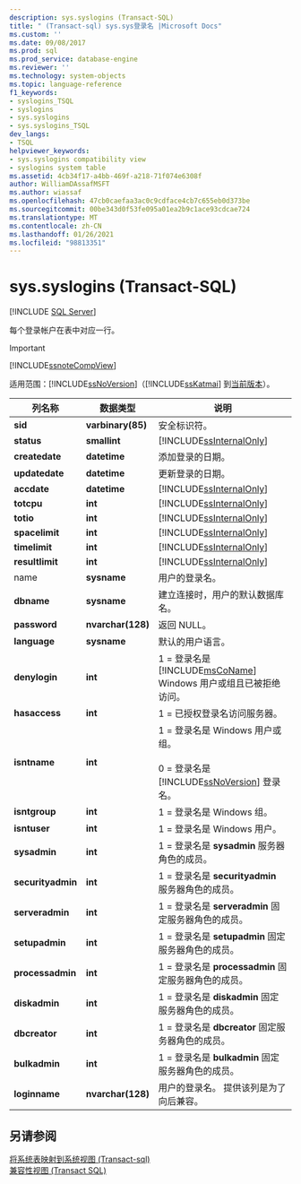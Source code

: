 ```yaml
---
description: sys.syslogins (Transact-SQL)
title: " (Transact-sql) sys.sys登录名 |Microsoft Docs"
ms.custom: ''
ms.date: 09/08/2017
ms.prod: sql
ms.prod_service: database-engine
ms.reviewer: ''
ms.technology: system-objects
ms.topic: language-reference
f1_keywords:
- syslogins_TSQL
- syslogins
- sys.syslogins
- sys.syslogins_TSQL
dev_langs:
- TSQL
helpviewer_keywords:
- sys.syslogins compatibility view
- syslogins system table
ms.assetid: 4cb34f17-a4bb-469f-a218-71f074e6308f
author: WilliamDAssafMSFT
ms.author: wiassaf
ms.openlocfilehash: 47cb0caefaa3ac0c9cdface4cb7c655eb0d373be
ms.sourcegitcommit: 00be343d0f53fe095a01ea2b9c1ace93cdcae724
ms.translationtype: MT
ms.contentlocale: zh-CN
ms.lasthandoff: 01/26/2021
ms.locfileid: "98813351"
---
```

# <a name="syssyslogins-transact-sql"></a>sys.syslogins (Transact-SQL)
[!INCLUDE [SQL Server](../../includes/applies-to-version/sqlserver.md)]

  每个登录帐户在表中对应一行。  
  
> [!IMPORTANT]  
>  [!INCLUDE[ssnoteCompView](../../includes/ssnotecompview-md.md)]  
  
适用范围：[!INCLUDE[ssNoVersion](../../includes/ssnoversion-md.md)]（[!INCLUDE[ssKatmai](../../includes/sskatmai-md.md)] 到[当前版本](/troubleshoot/sql/general/determine-version-edition-update-level)）。  
  
|列名称|数据类型|说明|  
|-----------------|---------------|-----------------|  
|**sid**|**varbinary(85)**|安全标识符。|  
|**status**|**smallint**|[!INCLUDE[ssInternalOnly](../../includes/ssinternalonly-md.md)]|  
|**createdate**|**datetime**|添加登录的日期。|  
|**updatedate**|**datetime**|更新登录的日期。|  
|**accdate**|**datetime**|[!INCLUDE[ssInternalOnly](../../includes/ssinternalonly-md.md)]|  
|**totcpu**|**int**|[!INCLUDE[ssInternalOnly](../../includes/ssinternalonly-md.md)]|  
|**totio**|**int**|[!INCLUDE[ssInternalOnly](../../includes/ssinternalonly-md.md)]|  
|**spacelimit**|**int**|[!INCLUDE[ssInternalOnly](../../includes/ssinternalonly-md.md)]|  
|**timelimit**|**int**|[!INCLUDE[ssInternalOnly](../../includes/ssinternalonly-md.md)]|  
|**resultlimit**|**int**|[!INCLUDE[ssInternalOnly](../../includes/ssinternalonly-md.md)]|  
|name|**sysname**|用户的登录名。|  
|**dbname**|**sysname**|建立连接时，用户的默认数据库名。|  
|**password**|**nvarchar(128)**|返回 NULL。|  
|**language**|**sysname**|默认的用户语言。|  
|**denylogin**|**int**|1 = 登录名是 [!INCLUDE[msCoName](../../includes/msconame-md.md)] Windows 用户或组且已被拒绝访问。|  
|**hasaccess**|**int**|1 = 已授权登录名访问服务器。|  
|**isntname**|**int**|1 = 登录名是 Windows 用户或组。<br /><br /> 0 = 登录名是 [!INCLUDE[ssNoVersion](../../includes/ssnoversion-md.md)] 登录名。|  
|**isntgroup**|**int**|1 = 登录名是 Windows 组。|  
|**isntuser**|**int**|1 = 登录名是 Windows 用户。|  
|**sysadmin**|**int**|1 = 登录名是 **sysadmin** 服务器角色的成员。|  
|**securityadmin**|**int**|1 = 登录名是 **securityadmin** 服务器角色的成员。|  
|**serveradmin**|**int**|1 = 登录名是 **serveradmin** 固定服务器角色的成员。|  
|**setupadmin**|**int**|1 = 登录名是 **setupadmin** 固定服务器角色的成员。|  
|**processadmin**|**int**|1 = 登录名是 **processadmin** 固定服务器角色的成员。|  
|**diskadmin**|**int**|1 = 登录名是 **diskadmin** 固定服务器角色的成员。|  
|**dbcreator**|**int**|1 = 登录名是 **dbcreator** 固定服务器角色的成员。|  
|**bulkadmin**|**int**|1 = 登录名是 **bulkadmin** 固定服务器角色的成员。|  
|**loginname**|**nvarchar(128)**|用户的登录名。 提供该列是为了向后兼容。|  
  
## <a name="see-also"></a>另请参阅  
 [将系统表映射到系统视图 &#40;Transact-sql&#41;](../../relational-databases/system-tables/mapping-system-tables-to-system-views-transact-sql.md)   
 [兼容性视图 (Transact SQL)](~/relational-databases/system-compatibility-views/system-compatibility-views-transact-sql.md)  
  
